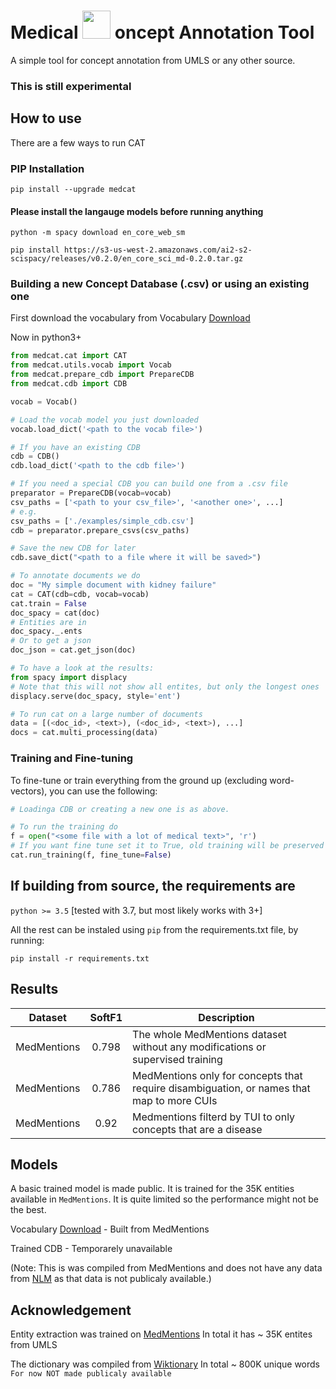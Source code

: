 # Medical  <img src="https://github.com/w-is-h/cat/blob/master/media/cat-logo.png" width=45> oncept Annotation Tool

A simple tool for concept annotation from UMLS or any other source.

### This is still experimental


## How to use
There are a few ways to run CAT

### PIP Installation
`pip install --upgrade medcat`

#### Please install the langauge models before running anything
`python -m spacy download en_core_web_sm`

`pip install https://s3-us-west-2.amazonaws.com/ai2-s2-scispacy/releases/v0.2.0/en_core_sci_md-0.2.0.tar.gz`


### Building a new Concept Database (.csv) or using an existing one
First download the vocabulary from Vocabulary [Download](https://s3-eu-west-1.amazonaws.com/zkcl/med_ann_norm_dict.dat)

Now in python3+ 
```python
from medcat.cat import CAT
from medcat.utils.vocab import Vocab
from medcat.prepare_cdb import PrepareCDB
from medcat.cdb import CDB 

vocab = Vocab()

# Load the vocab model you just downloaded
vocab.load_dict('<path to the vocab file>')

# If you have an existing CDB
cdb = CDB()
cdb.load_dict('<path to the cdb file>') 

# If you need a special CDB you can build one from a .csv file
preparator = PrepareCDB(vocab=vocab)
csv_paths = ['<path to your csv_file>', '<another one>', ...] 
# e.g.
csv_paths = ['./examples/simple_cdb.csv']
cdb = preparator.prepare_csvs(csv_paths)

# Save the new CDB for later
cdb.save_dict("<path to a file where it will be saved>")

# To annotate documents we do
doc = "My simple document with kidney failure"
cat = CAT(cdb=cdb, vocab=vocab)
cat.train = False
doc_spacy = cat(doc)
# Entities are in
doc_spacy._.ents
# Or to get a json
doc_json = cat.get_json(doc)

# To have a look at the results:
from spacy import displacy
# Note that this will not show all entites, but only the longest ones
displacy.serve(doc_spacy, style='ent')

# To run cat on a large number of documents
data = [(<doc_id>, <text>), (<doc_id>, <text>), ...]
docs = cat.multi_processing(data)
```

### Training and Fine-tuning
To fine-tune or train everything from the ground up (excluding word-vectors), you can use the following:
```python
# Loadinga CDB or creating a new one is as above.

# To run the training do
f = open("<some file with a lot of medical text>", 'r')
# If you want fine tune set it to True, old training will be preserved
cat.run_training(f, fine_tune=False)
```


## If building from source, the requirements are
`python >= 3.5` [tested with 3.7, but most likely works with 3+]

All the rest can be instaled using `pip` from the requirements.txt file, by running:

`pip install -r requirements.txt`


## Results

| Dataset | SoftF1 | Description |
| --- | :---: | --- |
| MedMentions | 0.798 | The whole MedMentions dataset without any modifications or supervised training |
| MedMentions | 0.786 | MedMentions only for concepts that require disambiguation, or names that map to more CUIs |
| MedMentions | 0.92 | Medmentions filterd by TUI to only concepts that are a disease |


## Models
A basic trained model is made public. It is trained for the 35K entities available in `MedMentions`. It is quite limited
so the performance might not be the best.

Vocabulary [Download](https://s3-eu-west-1.amazonaws.com/zkcl/med_ann_norm_dict.dat) - Built from MedMentions

Trained CDB - Temporarely unavailable

(Note: This is was compiled from MedMentions and does not have any data from [NLM](https://www.nlm.nih.gov/research/umls/) as
that data is not publicaly available.)


## Acknowledgement
Entity extraction was trained on [MedMentions](https://github.com/chanzuckerberg/MedMentions) In total it has ~ 35K entites from UMLS

The dictionary was compiled from [Wiktionary](https://en.wiktionary.org/wiki/Wiktionary:Main_Page) In total ~ 800K unique words `For now NOT made publicaly available`
